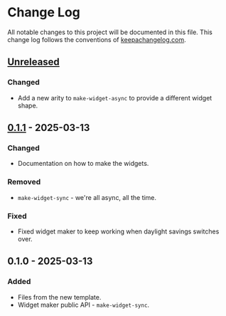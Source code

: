 # Change Log
All notable changes to this project will be documented in this file. This change log follows the conventions of [keepachangelog.com](http://keepachangelog.com/).

## [Unreleased]
### Changed
- Add a new arity to `make-widget-async` to provide a different widget shape.

## [0.1.1] - 2025-03-13
### Changed
- Documentation on how to make the widgets.

### Removed
- `make-widget-sync` - we're all async, all the time.

### Fixed
- Fixed widget maker to keep working when daylight savings switches over.

## 0.1.0 - 2025-03-13
### Added
- Files from the new template.
- Widget maker public API - `make-widget-sync`.

[Unreleased]: https://sourcehost.site/your-name/clojure-examples/compare/0.1.1...HEAD
[0.1.1]: https://sourcehost.site/your-name/clojure-examples/compare/0.1.0...0.1.1
